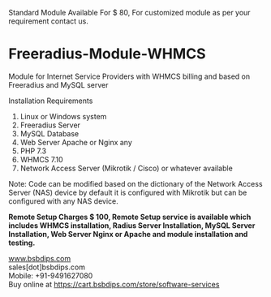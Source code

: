 Standard Module Available For $ 80, For customized module as per your requirement contact us.

# Freeradius-Module-WHMCS
Module for Internet Service Providers with WHMCS billing and based on Freeradius and MySQL server

Installation Requirements
1. Linux or Windows system
2. Freeradius Server
3. MySQL Database
4. Web Server Apache or Nginx any
5. PHP 7.3
6. WHMCS 7.10
7. Network Access Server (Mikrotik / Cisco) or whatever available

Note: Code can be modified based on the dictionary of the Network Access Server (NAS) device by default it is configured with Mikrotik but can be configured with any NAS device.

<b>Remote Setup Charges $ 100, Remote Setup service is available which includes WHMCS installation, Radius Server Installation, MySQL Server Installation, Web Server Nginx or Apache and module installation and testing.</b>

www.bsbdips.com
<br/>
sales[dot]bsbdips.com
<br/>
Mobile: +91-9491627080
<br/>
Buy online at https://cart.bsbdips.com/store/software-services
